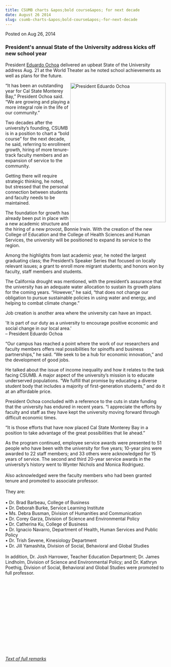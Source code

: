 ```yaml
---
title: CSUMB charts &apos;bold course&apos; for next decade
date: August 26 2014
slug: csumb-charts-&apos;bold-course&apos;-for-next-decade
---
```


 



<span class="date">Posted on Aug 26, 2014    </span>
<h3>President&apos;s annual State of the University address kicks off
new school year</h3>
<p>President <a href="https://president.csumb.edu/biography" rel="nofollow">Eduardo Ochoa</a> delivered an upbeat State of the
University address Aug. 21 at the World Theater as he noted school
achievements as well as plans for the future.</p>
<p><img alt="President Eduardo Ochoa" src="https://news.csumb.edu/sites/default/files/65/attachments/news/images/state_of_u_for_web.jpg" style="width:300px; height:437px; float:right">&#x201C;It has been an
outstanding year for Cal State Monterey Bay,&#x201D; President Ochoa said.
&#x201C;We are growing and playing a more integral role in the life of our
community.&#x201D;</img></p>
<p>Two decades after the university&#x2019;s founding, CSUMB is in a
position to chart a &#x201C;bold course&#x201D; for the next decade, he said,
referring to enrollment growth, hiring of more tenure-track faculty
members and an expansion of service to the community.</p>
<p>Getting there will require strategic thinking, he noted, but
stressed that the personal connection between students and faculty
needs to be maintained.</p>
<p>The foundation for growth has already been put in place with a
new academic structure and the hiring of a new provost, Bonnie
Irwin. With the creation of the new College of Education and the
College of Health Sciences and Human Services, the university will
be positioned to expand its service to the region.</p>
<p>Among the highlights from last academic year, he noted the
largest graduating class; the President&#x2019;s Speaker Series that
focused on locally relevant issues; a grant to enroll more migrant
students; and honors won by faculty, staff members and
students.</p>
<p>The California drought was mentioned, with the president&#x2019;s
assurance that the university has an adequate water allocation to
sustain its growth plans for the coming years. &#x201C;However,&#x201D; he said,
&#x201C;that does not change our obligation to pursue sustainable policies
in using water and energy, and helping to combat climate
change.&#x201D;</p>
<p>Job creation is another area where the university can have an
impact.</p>
<p class="pullquote">&apos;It is part of our duty as a university to
encourage positive economic and social change in our local
area.&apos;<br>
&#x2013; President Eduardo Ochoa</br></p>
<p>&#x201C;Our campus has reached a point where the work of our
researchers and faculty members offers real possibilities for
spinoffs and business partnerships,&#x201D; he said. &#x201C;We seek to be a hub
for economic innovation,&#x201D; and the development of good jobs.</p>
<p>He talked about the issue of income inequality and how it
relates to the task facing CSUMB. A major aspect of the
university&#x2019;s mission is to educate underserved populations. &#x201C;We
fulfill that promise by educating a diverse student body that
includes a majority of first-generation students,&#x201D; and do it at an
affordable price.</p>
<p>President Ochoa concluded with a reference to the cuts in state
funding that the university has endured in recent years. &#x201C;I
appreciate the efforts by faculty and staff as they have kept the
university moving forward through difficult economic times.</p>
<p>&#x201C;It is those efforts that have now placed Cal State Monterey Bay
in a position to take advantage of the great possibilities that lie
ahead.&#x201D;</p>
<p>As the program continued, employee service awards were presented
to 51 people who have been with the university for five years;
10-year pins were awarded to 22 staff members; and 33 others were
acknowledged for 15 years of service. The second and third 20-year
service awards in the university&#x2019;s history went to Wynter Nichols
and Monica Rodriguez.<br>
<br>
Also acknowledged were the faculty members who had been granted
tenure and promoted to associate professor.<br>
<br>
They are:<br>
<br>
&#x2022; Dr. Brad Barbeau, College of Business<br>
&#x2022; Dr. Deborah Burke, Service Learning Institute<br>
&#x2022; Ms. Debra Busman, Division of Humanities and Communication<br>
&#x2022; Dr. Corey Garza, Division of Science and Environmental
Policy<br>
&#x2022; Dr. Catherina Ku, College of Business<br>
&#x2022; Dr. Ignacio Navarro, Department of Health, Human Services and
Public Policy<br>
&#x2022; Dr. Trish Sevene, Kinesiology Department<br>
&#x2022; Dr. Jill Yamashita, Division of Social, Behavioral and Global
Studies<br>
<br>
In addition, Dr. Josh Harrower, Teacher Education Department; Dr.
James Lindholm, Division of Science and Environmental Policy; and
Dr. Kathryn Poethig, Division of Social, Behavioral and Global
Studies were promoted to full professor.</br></br></br></br></br></br></br></br></br></br></br></br></br></br></br></p>
<p><a href="https://president.csumb.edu/news/2014/aug/21/2014-presidents-state-university-address" rel="nofollow"><em>Text of full remarks</em></a></p>





```
